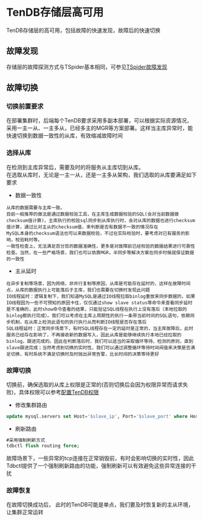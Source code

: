 # TenDB存储层高可用
TenDB存储层的高可用，包括故障的快速发现，故障后的快速切换

## 故障发现
存储层的故障探测方式与TSpider基本相同，可参见[TSpider故障发现](TSpider-failover.md#/jump1)

## 故障切换

### 切换前置要求
在部署集群时，后端每个TenDB要求采用多副本部署，可以根据实际资源情况，采用一主一从、一主多从，已经多主的MGR等方案部署。这样当主库异常时，能快速切换到数据一致性的从库，有效缩减故障时间

### 选择从库
在检测到主库异常后，需要及时的将服务从主库切到从库。  
在选取从库时，无论是一主一从，还是一主多从架构，我们选取的从库要满足如下要求
- 数据一致性

```
从库的数据需要与主库一致。
目前一般推荐的做法是通过数据校验工具，在主库生成数据校验的SQL(会对当前数据做checksum值计算)，主库执行的校验sql同步到从库执行时，会对从库的数据也进行checksum值计算，通过比对主从的checksum值，来判断是否有数据不一致的情况存在
MySQL本身的checksum语法也可以来数据校验，不过在实际校验时，要考虑对已有服务的影响，校验耗时等。  
一致性检查上，无法满足百分百的数据准确性，更多是对故障前已经校验的数据结果进行可靠性检查。当然，在一些严格场景，我们也可以依靠MGR，半同步等解决方案在同步时候就保证数据的一致性
```
- 主从延时

```
在异步复制等场景，因为网络，非并行复制等原因，从库是可能存在延时的，这样在故障时间点，从库的数据执行上可能落后于主库，我们也需要在切换时发现此问题
IO线程延时：逻辑复制下，我们知道MySQL是通过IO线程拉取binlog重放来同步数据的，如果IO线程因为一些不可预知的原因卡住，仅仅通过show slave status等命令来查看同步延时是不准确的，此时show命令查看的结果，只能验证SQL线程在执行上没有落后（本地拉取的binlog都执行完成）。我们可以考虑在主库上周期性的执行一条带当前时间的SQL语句，依赖同步机制，在从库上检测此语句的执行执行从而判断IO线程是否存在落后
SQL线程延时：正常同步场景下，有时SQL线程存在一定的延时是正常的，当主库故障后，此时服务已经存在影响了，不再接收新的数据写入，因此从库是能够继续执行本地已经拉取的binlog，跟进完成的。因此在判断落后时，我们可以适当的采取循环等待、检测的原则，直到slave跟进完成；当然考虑到切换的实时性，我们可以通过调整循环等待时间阀值来决策是否满足切换，有时系统不满足切换时及时抛出异常告警，比长时间的决策等待更好
```

### 故障切换
切换前，确保选取的从库上权限是正常的(否则切换后会因为权限异常而请求失败)，具体权限可以参考[配置TenDB权限](manual-install.md/#jump3)

- 修改集群路由
```sql
update mysql.servers set Host='$slave_ip', Port='$slave_port' where Host='$master_ip' and Port='$master_port';
```

- 刷新路由
```sql
#采用强制刷新方式
tdbctl flush routing force;
```
故障场景下，一些异常的tcp连接在正常销毁前，有时会影响切换的实时性，因此Tdbctl提供了一个强制刷新路由的功能，强制刷新可以有效避免这些异常连接的干扰


### 故障恢复
在故障切换成功后， 此时的TenDB可能是单点，我们要及时恢复新的主从环境，让集群正常运转

